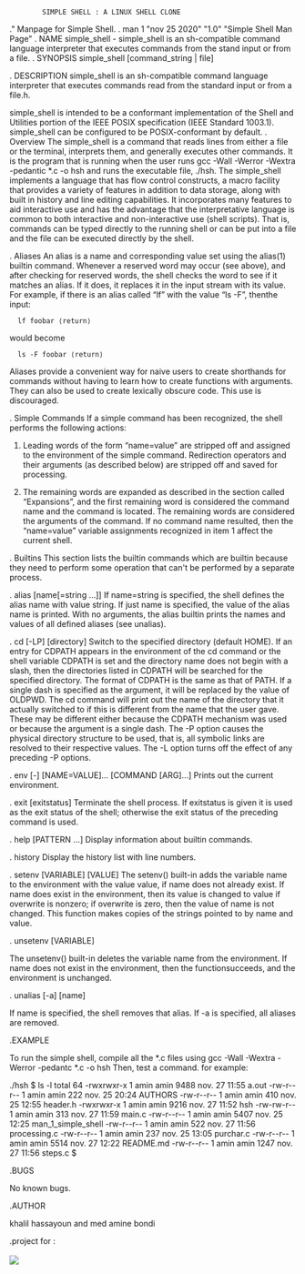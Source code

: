 			SIMPLE SHELL : A LINUX SHELL CLONE

				

.\" Manpage for Simple Shell.
. man 1 "nov 25 2020" "1.0" "Simple Shell Man Page"
. NAME
simple_shell - simple_shell is an sh-compatible command language interpreter that executes commands from the stand input or from a file.
. SYNOPSIS
simple_shell [command_string | file]

. DESCRIPTION
simple_shell is an sh-compatible command language interpreter that executes commands read from the standard input or from a file.h.

simple_shell is intended to be a conformant implementation of the Shell and Utilities portion of the IEEE POSIX specification (IEEE Standard 1003.1). simple_shell can be configured to be POSIX-conformant by default.
. Overview
The simple_shell is a command that reads lines from either a file or the terminal, interprets them, and generally executes other commands.  It is the program that is running when the user runs gcc -Wall -Werror -Wextra -pedantic *.c -o hsh and runs the executable file, ./hsh. The simple_shell implements a language that has flow control constructs, a macro facility that provides a variety of features in addition to data storage, along with built in history and line editing capabilities.  It incorporates many features to aid interactive use and has the advantage that the interpretative language is common to both interactive and non-interactive use (shell scripts).  That is, commands can be typed directly to the running shell or can be put into a file and the file can be executed directly by the shell.

. Aliases
 An alias is a name and corresponding value set using the alias(1) builtin command.  Whenever a reserved word may occur (see above), and after checking for reserved words, the shell checks the word to see if it matches an alias.  If it does, it replaces it in the input stream with its value.  For example, if there is an alias called “lf” with the value “ls -F”, thenthe input:

      lf foobar ⟨return⟩

would become

      ls -F foobar ⟨return⟩

Aliases provide a convenient way for naive users to create shorthands for commands without having to learn how to create functions with arguments.  They can also be used to create lexically obscure code. This use is discouraged.


. Simple Commands
 If a simple command has been recognized, the shell performs the following actions:

 1.   Leading words of the form “name=value” are stripped off and assigned to the environment of the simple command.  Redirection operators and their arguments (as described below) are stripped off and saved for processing.

 2.   The remaining words are expanded as described in the section called “Expansions”, and the first remaining word is considered the command name and the command is located.  The remaining words are considered the arguments of the command.  If no command name resulted, then the “name=value” variable assignments recognized in item 1 affect the current shell.


. Builtins
This section lists the builtin commands which are builtin because they need to perform some operation that can't be performed by a separate process.

. alias [name[=string ...]]
If name=string is specified, the shell defines the alias name with value string.  If just name is specified, the value of the alias name is printed.  With no arguments, the alias builtin prints the names and values of all defined aliases (see unalias).

. cd [-LP] [directory]
Switch to the specified directory (default HOME).  If an entry for CDPATH appears in the environment of the cd command or the shell variable CDPATH is set and the directory name does not begin with a slash, then the directories listed in CDPATH will be searched for the specified directory.  The format of CDPATH is the same as that of PATH.  If a single dash is specified as the argument, it will be replaced by the value of OLDPWD.  The cd command will print out the name of the directory that it actually switched to if this is different from the name that the user gave.  These may be different either because the CDPATH mechanism was used or because the argument is a single dash.  The -P option causes the physical directory structure to be used, that is, all symbolic links are resolved to their respective values.  The -L option turns off the effect of any preceding -P options.


. env  [-] [NAME=VALUE]... [COMMAND [ARG]...]
Prints out the current environment.

. exit [exitstatus]
Terminate the shell process.  If exitstatus is given it is used as the exit status of the shell; otherwise the exit status of the preceding command is used.

. help [PATTERN ...]
Display information about builtin commands.

. history
Display the history list with line numbers.

. setenv [VARIABLE] [VALUE]
The setenv() built-in adds the variable name to the environment with the value value, if name does not already exist. If name does exist in the environment, then its value is changed to value if overwrite is nonzero; if overwrite is zero, then the value of name is not changed. This function makes copies of the strings pointed to by name and value.

. unsetenv [VARIABLE]

The unsetenv() built-in deletes the variable name from the environment. If name does not exist in the environment, then the functionsucceeds, and the environment is unchanged.

. unalias [-a] [name]

If name is specified, the shell removes that alias.  If -a is specified, all aliases are removed.

.EXAMPLE 

To run the simple shell, compile all the *.c files using gcc -Wall -Wextra -Werror -pedantc *.c -o hsh
Then, test a command. for example:

./hsh 
$ ls -l
total 64
-rwxrwxr-x 1 amin amin 9488 nov.  27 11:55 a.out
-rw-r--r-- 1 amin amin  222 nov.  25 20:24 AUTHORS
-rw-r--r-- 1 amin amin  410 nov.  25 12:55 header.h
-rwxrwxr-x 1 amin amin 9216 nov.  27 11:52 hsh
-rw-rw-r-- 1 amin amin  313 nov.  27 11:59 main.c
-rw-r--r-- 1 amin amin 5407 nov.  25 12:25 man_1_simple_shell
-rw-r--r-- 1 amin amin  522 nov.  27 11:56 processing.c
-rw-r--r-- 1 amin amin  237 nov.  25 13:05 purchar.c
-rw-r--r-- 1 amin amin 5514 nov.  27 12:22 README.md
-rw-r--r-- 1 amin amin 1247 nov.  27 11:56 steps.c
$

.BUGS

No known bugs.

.AUTHOR

khalil hassayoun and med amine bondi

.project for :
<br><br/>
<img src="https://www.holbertonschool.com/holberton-logo.png"/>

